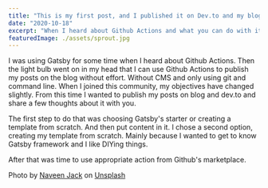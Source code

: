 ```yaml
---
title: "This is my first post, and I published it on Dev.to and my blog"
date: "2020-10-18"
excerpt: "When I heard about Github Actions and what you can do with it I decided that I will use it someday. This day has come."
featuredImage: ./assets/sprout.jpg
---
```


I was using Gatsby for some time when I heard about Github Actions. Then the light bulb went on in my head that I can use Github Actions to publish my posts on the blog without effort. Without CMS and only using git and command line. When I joined this community, my objectives have changed slightly. From this time I wanted to publish my posts on blog and dev.to and share a few thoughts about it with you.

The first step to do that was choosing Gatsby's starter or creating a template from scratch. And then put content in it. I chose a second option, creating my template from scratch. Mainly because I wanted to get to know Gatsby framework and I like DIYing things.

After that was time to use appropriate action from Github's marketplace.

<span>Photo by <a href="https://unsplash.com/@naveenphotography?utm_source=unsplash&amp;utm_medium=referral&amp;utm_content=creditCopyText">Naveen Jack</a> on <a href="https://unsplash.com/s/photos/sprout?utm_source=unsplash&amp;utm_medium=referral&amp;utm_content=creditCopyText">Unsplash</a></span>